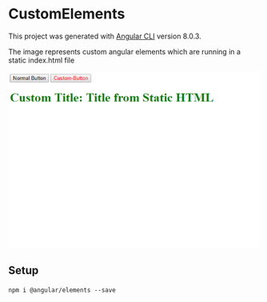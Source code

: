 # CustomElements

This project was generated with [Angular CLI](https://github.com/angular/angular-cli) version 8.0.3.

The image represents custom angular elements which are running in a static index.html file

![Custom Elements](https://github.com/dinohorvat/angular-custom-elements/blob/master/src/assets/customExample.png?raw=true)

## Setup

`npm i @angular/elements --save` 
